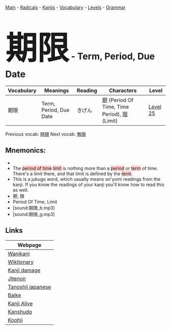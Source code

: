 <style> bigfont {font-size: 100px}</style>
[Main](../README.md) -
[Radicals](../radicals.md) -
[Kanjis](../kanjis.md) -
[Vocabulary](../vocabulary.md) -
[Levels](../levels.md) -
[Grammar](../grammar.md)
# <bigfont> 期限</bigfont> - Term, Period, Due Date 

| Vocabulary | Meanings | Reading | Characters | Level |
| --- | --- | --- | --- | --- |
| 期限 | Term, Period, Due Date | きげん |  [期](../kanjis/期.md) (Period Of Time, Time Period), [限](../kanjis/限.md) (Limit) | [Level 25](../levels/wk_level25.md) |

Previous vocab: [時限](時限.md) Next vocab: [無限](無限.md) 

## Mnemonics:

* 
* The <span style="background-color:#ffcccb"> period of time</span> <span style="background-color:#ffcccb"> limit</span> is nothing more than a <span style="background-color:#ffcccb"> period</span> or <span style="background-color:#ffcccb"> term</span> of time. There's a limit there, and that limit is defined by the <span style="background-color:#ffcccb"> term</span>.
* This is a jukugo word, which usually means on'yomi readings from the kanji. If you know the readings of your kanji you'll know how to read this as well.
* 期, 限
* Period Of Time, Limit
* [sound:期限_b.mp3]
* [sound:期限_g.mp3]


## Links 

| Webpage |
| --- |
| [Wanikani          ](https://www.wanikani.com/kanji/期限) |
| [Wiktionary        ](https://en.wiktionary.org/wiki/期限) |
| [Kanji damage      ](http://www.kanjidamage.com/kanji/search?utf8=✓&q=期限) |
| [Jitenon           ](https://jitenon.com/kanji/期限) |
| [Tanoshii japanese ](https://www.tanoshiijapanese.com/dictionary/kanji.cfm?k=期限) |
| [Baike             ](https://baike.baidu.com/item/期限) |
| [Kanji Alive       ](https://app.kanjialive.com/期限) |
| [Kanshudo          ](https://www.kanshudo.com/searchmn?q=期限) |
| [Koohii            ](https://kanji.koohii.com/study/kanji/期限) |

